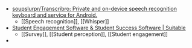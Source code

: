 - [soupslurpr/Transcribro: Private and on-device speech recognition keyboard and service for Android.](https://github.com/soupslurpr/Transcribro)
	- [[Speech recognition]], [[Whisper]]
- [Student Engagement Software & Student Success Software | Suitable](https://www.suitable.co/)
	- [[Survey]], [[Student perception]], [[Student engagement]]
-